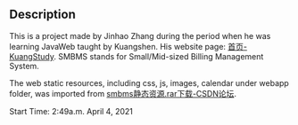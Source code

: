 ## Description

This is a project made by Jinhao Zhang during the period when he was learning JavaWeb taught by Kuangshen. His website page:  [首页-KuangStudy](https://www.kuangstudy.com/). SMBMS stands for Small/Mid-sized Billing Management System.



The web static resources, including css, js, images, calendar under webapp folder, was imported from [smbms静态资源.rar下载-CSDN论坛](https://bbs.csdn.net/topics/399066270).



Start Time: 2:49a.m. April 4, 2021
